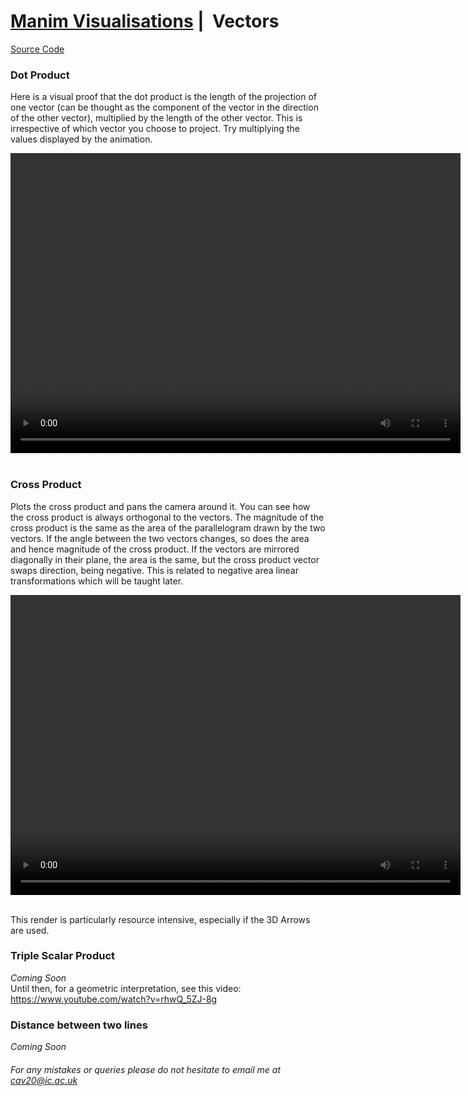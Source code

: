 # [Manim Visualisations](../ManimVisualisations.md) |  Vectors
[Source Code](./02-vectors-files/vectors.py)

<style> 
  video {
    width: 720px;
    height: 480px;
    display: block;
    margin: 0 auto;
</style> 

### Dot Product
Here is a visual proof that the dot product is the length of the projection of one vector (can be thought as the component of the vector in the direction of the other vector), multiplied by the length of the other vector. This is irrespective of which vector you choose to project. Try multiplying the values displayed by the animation.
 
<video controls>
  <source src="./02-vectors-files/DotProduct.mp4" type="video/mp4">
</video>
<br />

### Cross Product
Plots the cross product and pans the camera around it. You can see how the cross product is always orthogonal to the vectors. The magnitude of the cross product is the same as the area of the parallelogram drawn by the two vectors. If the angle between the two vectors changes, so does the area and hence magnitude of the cross product. If the vectors are mirrored diagonally in their plane, the area is the same, but the cross product vector swaps direction, being negative. This is related to negative area linear transformations which will be taught later.

<video controls>
  <source src="./02-vectors-files/CrossProduct.mp4" type="video/mp4">
</video>
<br />

This render is particularly resource intensive, especially if the 3D Arrows are used. 

### Triple Scalar Product
*Coming Soon*  
Until then, for a geometric interpretation, see this video: 
https://www.youtube.com/watch?v=rhwQ_5ZJ-8g

### Distance between two lines
*Coming Soon*

###### For any mistakes or queries please do not hesitate to email me at cav20@ic.ac.uk

